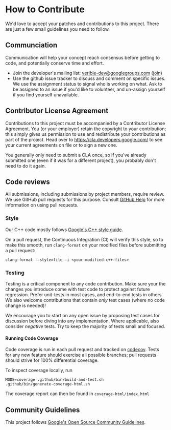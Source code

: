 ---
---

# How to Contribute

We'd love to accept your patches and contributions to this project. There are
just a few small guidelines you need to follow.

## Communciation

Communication will help your concept reach consensus before getting to code, and
potentially conserve time and effort.

*   Join the developer's mailing list: verible-dev@googlegroups.com
    ([join](https://groups.google.com/forum/#!forum/verible-dev/join))
*   Use the github issue tracker to discuss and comment on specific issues. We
    use the assignment status to signal who is working on what. Ask to be
    assigned to an issue if you'd like to volunteer, and un-assign yourself if
    you find yourself unavailable.

## Contributor License Agreement

Contributions to this project must be accompanied by a Contributor License
Agreement. You (or your employer) retain the copyright to your contribution;
this simply gives us permission to use and redistribute your contributions as
part of the project. Head over to <https://cla.developers.google.com/> to see
your current agreements on file or to sign a new one.

You generally only need to submit a CLA once, so if you've already submitted one
(even if it was for a different project), you probably don't need to do it
again.

## Code reviews

All submissions, including submissions by project members, require review. We
use GitHub pull requests for this purpose. Consult
[GitHub Help](https://help.github.com/articles/about-pull-requests/) for more
information on using pull requests.

### Style

Our C++ code mostly follows [Google's C++ style guide][google-cpp-style].

On a pull request, the Continuous Integration (CI) will verify this style, so
to make this smooth, run `clang-format` on your modified files before submitting
a pull request:

```
clang-format --style=file -i <your-modified-c++-files>
```

### Testing

Testing is a critical component to any code contribution. Make sure your the
changes you introduce come with test code to protect against future regression.
Prefer unit-tests in most cases, and end-to-end tests in others. We also welcome
contributions that contain _only_ test cases (where no code change is needed)!

We encourage you to start on any open issue by proposing test cases for
discussion before diving into any implementation. Where applicable, also
consider _negative_ tests. Try to keep the majority of tests small and focused.

#### Running Code Coverage

Code coverage is run in each pull request and tracked on [codecov].
Tests for any new feature should exercise all possible branches;
pull requests should strive for 100% differential coverage.

To inspect coverage locally, run

```
MODE=coverage .github/bin/build-and-test.sh
.github/bin/generate-coverage-html.sh
```

The coverage report can then be found in `coverage-html/index.html`

## Community Guidelines

This project follows
[Google's Open Source Community Guidelines](https://opensource.google/conduct/).

<!-- reference links -->

[google-cpp-style]: https://google.github.io/styleguide/cppguide.html
[codecov]: https://app.codecov.io/gh/chipsalliance/verible
